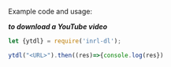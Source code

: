 Example code and usage:

***to download a YouTube video***
```javascript
let {ytdl} = require('inrl-dl');

ytdl("<URL>").then((res)=>{console.log(res})

```
